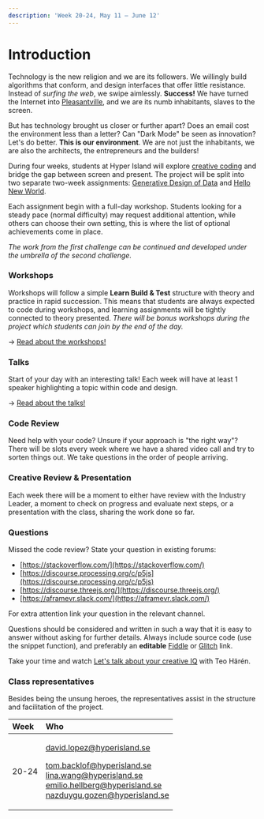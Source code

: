 ```yaml
---
description: 'Week 20-24, May 11 — June 12'
---
```


# Introduction

Technology is the new religion and we are its followers. We willingly build algorithms that conform, and design interfaces that offer little resistance. Instead of _surfing the web_, we swipe aimlessly. **Success!** We have turned the Internet into [Pleasantville](https://www.youtube.com/watch?v=v9EHRObUQqY), and we are its numb inhabitants, slaves to the screen.

But has technology brought us closer or further apart? Does an email cost the environment less than a letter? Can "Dark Mode" be seen as innovation? Let's do better. **This is our environment**. We are not just the inhabitants, we are also the architects, the entrepreneurs and the builders!

During four weeks, students at Hyper Island will explore [creative coding](https://www.arts.ac.uk/study-at-ual/short-courses/stories/how-to-start-creative-coding) and bridge the gap between screen and present. The project will be split into two separate two-week assignments: [Generative Design of Data](brief/generative-design-of-data.md) and [Hello New World](brief/hello-new-world.md). 

Each assignment begin with a full-day workshop. Students looking for a steady pace \(normal difficulty\) may request additional attention, while others can choose their own setting, this is where the list of optional achievements come in place.

_The work from the first challenge can be continued and developed under the umbrella of the second challenge._

### Workshops

Workshops will follow a simple **Learn Build & Test** structure with theory and practice in rapid succession. This means that students are always expected to code during workshops, and learning assignments will be tightly connected to theory presented. _There will be bonus workshops during the project which students can join by the end of the day._

→ [Read about the workshops!](info/workshops.md)

### Talks

Start of your day with an interesting talk! Each week will have at least 1 speaker highlighting a topic within code and design.

→ [Read about the talks!](info/talks.md)

### Code Review

Need help with your code? Unsure if your approach is "the right way"? There will be slots every week where we have a shared video call and try to sorten things out. We take questions in the order of people arriving.

### Creative Review & Presentation

Each week there will be a moment to either have review with the Industry Leader, a moment to check on progress and evaluate next steps, or a presentation with the class, sharing the work done so far.

### Questions

Missed the code review? State your question in existing forums:

* [https://stackoverflow.com/](https://stackoverflow.com/)
* [https://discourse.processing.org/c/p5js](https://discourse.processing.org/c/p5js)
* [https://discourse.threejs.org/](https://discourse.threejs.org/)
* [https://aframevr.slack.com/](https://aframevr.slack.com/)

For extra attention link your question in the relevant channel.

Questions should be considered and written in such a way that it is easy to answer without asking for further details. Always include source code \(use the snippet function\), and preferably an **editable** [Fiddle](https://jsfiddle.net/) or [Glitch](http://glitch.com/) link.

Take your time and watch [Let's talk about your creative IQ](https://www.youtube.com/watch?v=GdsAcNKD9i0&list=PLfJZEI22FEjSXWzbxRfaueY71jiPuFH4V&index=96) with Teo Härén.

### Class representatives

Besides being the unsung heroes, the representatives assist in the structure and facilitation of the project.

<table>
  <thead>
    <tr>
      <th style="text-align:left">Week</th>
      <th style="text-align:left">Who</th>
    </tr>
  </thead>
  <tbody>
    <tr>
      <td style="text-align:left">20-24</td>
      <td style="text-align:left">
        <p><a href="mailto:david.lopez@hyperisland.se">david.lopez@hyperisland.se</a>
        </p>
        <p><a href="mailto:tom.backlof@hyperisland.se">tom.backlof@hyperisland.se</a>
          <br
          /><a href="mailto:lina.wang@hyperisland.se">lina.wang@hyperisland.se</a>
          <br
          /><a href="mailto:emilio.hellberg@hyperisland.se">emilio.hellberg@hyperisland.se</a>
          <br
          /><a href="mailto:nazduygu_gozen@hyperisland.se">nazduygu.gozen@hyperisland.se</a>
        </p>
      </td>
    </tr>
  </tbody>
</table>